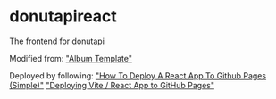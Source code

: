 # donutapireact
The frontend for donutapi

Modified from:
["Album Template"]("https://github.com/mui/material-ui/tree/v5.13.5/docs/data/material/getting-started/templates/album")

Deployed by following:
["How To Deploy A React App To Github Pages (Simple)"]("https://youtu.be/Q9n2mLqXFpU")
["Deploying Vite / React App to GitHub Pages"]("https://dev.to/rashidshamloo/deploying-vite-react-app-to-github-pages-35hf")
